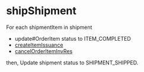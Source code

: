 # shipShipment

For each shipmentItem in shipment

- update#OrderItem status to ITEM_COMPLETED
- [createItemIssuance](inventory-mgmt/ItemIssuance.md)
- [cancelOrderItemInvRes](inventory-mgmt/cancelOrderItemInvRes.md)

then, 
Update shipment status to SHIPMENT_SHIPPED.

